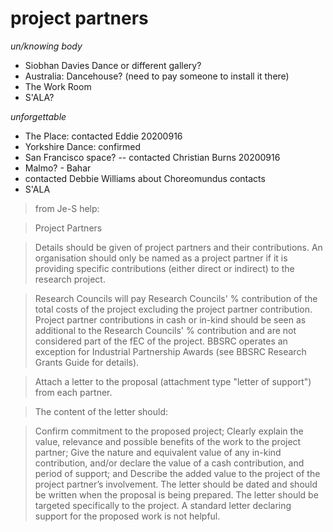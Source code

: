 # project partners


_un/knowing body_
- Siobhan Davies Dance or different gallery?
- Australia: Dancehouse? (need to pay someone to install it there)
- The Work Room
- S'ALA? 

_unforgettable_

- The Place: contacted Eddie 20200916
- Yorkshire Dance: confirmed
- San Francisco space? -- contacted Christian Burns 20200916
- Malmo? - Bahar
- contacted Debbie Williams about Choreomundus contacts
- S'ALA

>from Je-S help:

>Project Partners

>Details should be given of project partners and their contributions. An organisation should only be named as a project partner if it is providing specific contributions (either direct or indirect) to the research project.

>Research Councils will pay Research Councils' % contribution of the total costs of the project excluding the project partner contribution. Project partner contributions in cash or in-kind should be seen as additional to the Research Councils' % contribution and are not considered part of the fEC of the project. BBSRC operates an exception for Industrial Partnership Awards (see BBSRC Research Grants Guide for details).

>Attach a letter to the proposal (attachment type "letter of support") from each partner.

>The content of the letter should:

>Confirm commitment to the proposed project;
Clearly explain the value, relevance and possible benefits of the work to the project partner;
Give the nature and equivalent value of any in-kind contribution, and/or declare the value of a cash contribution, and period of support; and
Describe the added value to the project of the project partner’s involvement.
The letter should be dated and should be written when the proposal is being prepared. The letter should be targeted specifically to the project. A standard letter declaring support for the proposed work is not helpful.